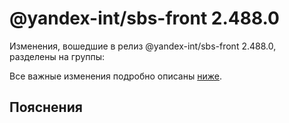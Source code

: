 # @yandex-int/sbs-front 2.488.0

<!-- ЧЕЛОВЕЧЕСКОЕ ВСТУПЛЕНИЕ -->

Изменения, вошедшие в релиз @yandex-int/sbs-front 2.488.0, разделены на группы:

Все важные изменения подробно описаны [ниже](#Пояснения).

## Пояснения

